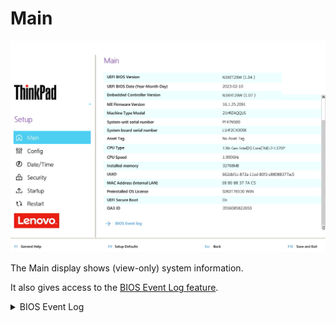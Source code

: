 # Main #

![Main page in BIOS Setup](./img/mainall.png)

The Main display shows (view-only) system information.

It also gives access to the [BIOS Event Log feature](/bios/settings/bios_logging).

<details><summary>BIOS Event Log</summary>

The BIOS Event Log tracks BIOS configuration and boot events. These provide insight into the health of a device.

</details>
